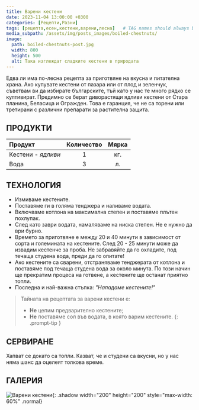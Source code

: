```yaml
---
title: Варени кестени
date: 2023-11-04 13:00:00 +0300
categories: [Рецепти,Разни]
tags: [рецепта,есен,кестени,варени,лесна]   # TAG names should always be lowercase
media_subpath: /assets/img/posts_images/boiled-chestnuts/
image:
  path: boiled-chestnuts-post.jpg
  width: 800
  height: 500
  alt: Така изглеждат сладките кестени в природата
---
```


Едва ли има по-лесна рецепта за приготвяне на вкусна и питателна храна. Ако купувате кестени от пазара или от плод и зеленчук, съветвам ви да избирате българските, тъй като у нас те много рядко се култивират. Предимно се берат диворастящи ядливи кестени от Стара планина, Беласица и Огражден. Това е гаранция, че не са торени или третирани с различни препарати за растителна защита.

## **ПРОДУКТИ**

| Продукт                    |Количество  |Мярка   |
|:---------------------------|:----------:|:------:|
|Кестени - *ядливи*          |1           |кг.     |
|Вода                        |3           |л.      |

## **ТЕХНОЛОГИЯ**

- Измиваме кестените.
- Поставяме ги в голяма тенджера и наливаме водата.
- Включваме котлона на максимална степен и поставяме плътен похлупак.
- След като заври водата, намаляваме на ниска степен. Не е нужно да ври бурно.
- Времето за приготвяне е между 20 и 40 минути в зависимост от сорта и големината на кестените. След 20 - 25 минути може да извадим кестенче за проба. Не забравяйте да го охладите, под течаща студена вода, преди да го опитате!
- Ако кестените са сварени, отстраняваме тенджерата от котлона и поставяме под течаща студена вода за около минута. По този начин ще прекратим процеса на готвене, а кестените ще останат приятно топли.
- Последна и най-важна стъпка: *"Нападаме кестените!"*

> Тайната на рецептата за варени кестени е:
>
> - **Не** цепим предварително кестените;
> - **Не** поставяме сол във водата, в която варим кестените.
{: .prompt-tip }

## **СЕРВИРАНЕ**

Хапват се докато са топли. Казват, че и студени са вкусни, но у нас няма шанс да оцелеят толкова време.

## **ГАЛЕРИЯ**

![Варени кестени](boiled-chestnuts-01.jpg){: .shadow width="200" height="200" style="max-width: 60%" .normal}
